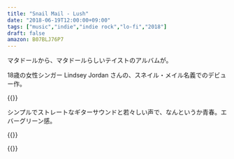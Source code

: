```yaml
---
title: "Snail Mail - Lush"
date: "2018-06-19T12:00:00+09:00"
tags: ["music","indie","indie rock","lo-fi","2018"]
draft: false
amazon: B07BLJ76P7
---
```


マタドールから、マタドールらしいテイストのアルバムが。

18歳の女性シンガー Lindsey Jordan さんの、スネイル・メイル名義でのデビュー作。

{{<youtube src="s7tnTucP1UM" title="Snail Mail - Pristine">}}

シンプルでストレートなギターサウンドと若々しい声で、なんというか青春。エバーグリーン感。

{{<youtube src="-d91Qn8QUks" title="Snail Mail - Heat Wave">}}

{{<amazon asin="B07BLJ76P7">}}
